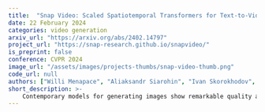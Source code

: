 ```yaml
---
title:  "Snap Video: Scaled Spatiotemporal Transformers for Text-to-Video Synthesis"
date: 22 February 2024
categories: video generation
arxiv_url: "https://arxiv.org/abs/2402.14797"
project_url: "https://snap-research.github.io/snapvideo/"
is_preprint: false
conference: CVPR 2024
image_url: "/assets/images/projects-thumbs/snap-video-thumb.png"
code_url: null
authors: ["Willi Menapace", "Aliaksandr Siarohin", "Ivan Skorokhodov", "Ekaterina Deyneka", "Tsai-Shien Chen", "Anil Kag", "Yuwei Fang", "Aleksei Stoliar", "Elisa Ricci", "Jian Ren", "Sergey Tulyakov"]
short_description: >-
    Contemporary models for generating images show remarkable quality and versatility. Swayed by these advantages, the research community repurposes them to generate videos. Since video content is highly redundant, we argue that naively bringing advances of image models to the video generation domain reduces motion fidelity, visual quality and impairs scalability. In this work, we build Snap Video, a video-first model that systematically addresses these challenges. To do that, we first extend the EDM framework to take into account spatially and temporally redundant pixels and naturally support video generation. Second, we show that a U-Net - a workhorse behind image generation - scales poorly when generating videos, requiring significant computational overhead. Hence, we propose a new transformer-based architecture that trains 3.31 times faster than U-Nets (and is ~4.5 faster at inference). This allows us to efficiently train a text-to-video model with billions of parameters for the first time, reach state-of-the-art results on a number of benchmarks, and generate videos with substantially higher quality, temporal consistency, and motion complexity. The user studies showed that our model was favored by a large margin over the most recent methods.
---
```

